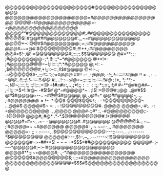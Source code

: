 

@@@@@@@@@@@@@@@@@@@@@#@@@@@@@@@@@@@@@@@@
@@@@@@@@@@@@@@@@@@@@=*#@@@@@@@@@@@@@@@@@
@@@@=!#@@@@@@@@@@@@@=-=@@@@@@@@@@@@@@@@@
@@@@**#@@@@@@@@@@@@@#;.*##@@@@@@@@@@@@@@
@@@@$!;#@@###@@@@@@@#:,,,~=#@@@@@@@@@@@@
@@@@*~:!@@#$#@@@@@@@@:;*=:;:##@@@@@@@@@@
@@@#~*~=@#:$@@@@@@@@#!;!!!**,:##@@@@@@@@
@@#=$!-,@!:=@@@@@@@@#*!;;::;*;.$$@@@@@@@
@#=**: ;: ;#@@@@@@@@=;*;!!::;;*~*#@@@@@@
@**!=-    ;#@@@@@@@@=~!;!!::::;*:*#@@@@@
@;*!:   - ,$@@@@@@@#,*!;;!:~:::;!!$#@@@@
@*!!-..;  .~@@@@@$$-,*;;;!!:::::;!;=#@@@
##*!! .:- ,-*@@@*;.-*!;;;!*:::::::!:!#@@
$!!=.   ,:~--$@@!,:!!;:;!;*!:::::::!!:@@
#*!, ..!-*:--;#@=~*;;:::;;!*::::::::!!#@
$;!=,,*;**;--,!@$~*;;:::;!;;::;!!;::;=!@
=**!#*=#=*:,..,;$*!;;::::;;*:;=$;,**:!;#
#=**@##@##~  .  ,-!!;;::=$=!:!#@~ -#$!$#
@*=#@@@@*~  .     ;!$!:=@@@#;;@@ .,@##$$
@#$#@@@@=--..     ~#@@$#@@@@$;@, .,$@#=*
@@##@@@@~,..,.    ,:#@@@@@@@$=!  -~*@@$$
@@@$@@#!.;     .  - !@@@@@@@@@~  ..,@@#$
@@@@#$~ =:      . - !@@@@@@@@@#.    @@@@
@@@@=,-#;.      .-: =@@@@@@@@@@ ., ,@@@@
@@@#-:;#*        :, -#@@@@@@@@@;:--!@@@@
@@@#;;#@*       .*-*.$@@@@@@@@@#.!*@@@@@
@@@@#=#=~,      .=$-~-$@@@@@@@#..#@@@@@@
@@@@@@$..;      ~...  ;!#@@@@=~ ~#@@@@@@
@@@@@#:  ,      ~     ~~::-,,,  #@@@@@@@
@@@@@=-  ;;        -  :-----, .$$@@@@@@@
@@@@@$:---;:----...  .:-------*$@@@@@@@@
@@@@@#!---,$!:-,~,,,-------~!!$@@@@@@@@@
@@@@@@#=:--##**$$!----*$$$$=##@@@@@@@@@@
@@@@#=;----*@@@@@#;~:~!#@@@@@@@@@@@@@@@@
@@@@#**;;:~=@@@@#; .,-*#@@@@@@@@@@@@@@@@
@@@@@@$#@@@@@@@@$;-;;:=#@@@@@@@@@@@@@@@@
@@@@@@@@@@@@@@@@=$$$#$@@@@@@@@@@@@@@@@@@
